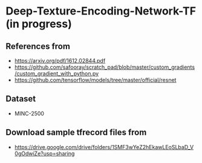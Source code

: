 # Deep-Texture-Encoding-Network-TF (in progress)


## References from
- https://arxiv.org/pdf/1612.02844.pdf
- https://github.com/safooray/scratch_pad/blob/master/custom_gradients/custom_gradient_with_python.py
- https://github.com/tensorflow/models/tree/master/official/resnet


## Dataset
- MINC-2500


## Download sample tfrecord files from
- https://drive.google.com/drive/folders/1SMF3wYeZ2hEkawLEoSLbaD_V0gOdwiZe?usp=sharing
